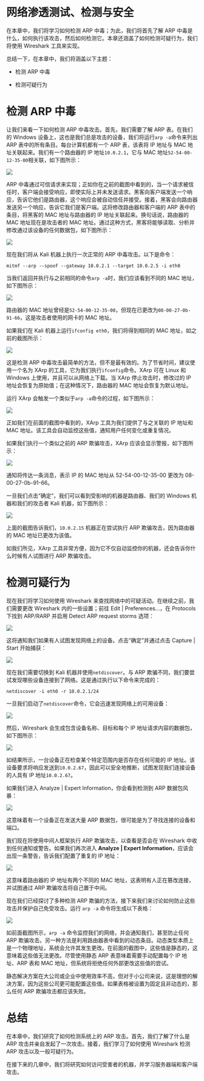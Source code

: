 # 网络渗透测试、检测与安全

在本章中，我们将学习如何检测 ARP 中毒；为此，我们将首先了解 ARP 中毒是什么，如何执行该攻击，然后如何检测它。本章还涵盖了如何检测可疑行为，我们将使用 Wireshark 工具来实现。

总结一下，在本章中，我们将涵盖以下主题：

+   检测 ARP 中毒

+   检测可疑行为

# 检测 ARP 中毒

让我们来看一下如何检测 ARP 中毒攻击。首先，我们需要了解 ARP 表。在我们的 Windows 设备上，这也是我们总是攻击的设备，我们将运行`arp -a`命令来列出 ARP 表中的所有条目。每台计算机都有一个 ARP 表，该表将 IP 地址与 MAC 地址关联起来。我们有一个路由器的 IP 地址`10.0.2.1`，它与 MAC 地址`52-54-00-12-35-00`相关联，如下图所示：

![](img/dbffd319-fd45-4439-916e-9e44905f3c21.png)

ARP 中毒通过可信请求来实现；正如你在之前的截图中看到的，当一个请求被信任时，客户端会接受响应，即使实际上并未发送请求。黑客向客户端发送一个响应，告诉它他们是路由器，这个响应会被自动信任并接受。接着，黑客会向路由器发送另一个响应，告诉它我们是客户端。这将修改路由器和客户端的 ARP 表中的条目，将黑客的 MAC 地址与路由器的 IP 地址关联起来。换句话说，路由器的 MAC 地址现在是攻击者的 MAC 地址。通过这种方式，黑客将能够读取、分析并修改通过该设备的任何数据包，如下图所示：

![](img/ea954b71-c2ad-41ac-b3e3-62f44e47a7d9.png)

现在我们将从 Kali 机器上执行一次正常的 ARP 中毒攻击。以下是命令：

```
mitmf --arp --spoof --gateway 10.0.2.1 --target 10.0.2.5 -i eth0
```

当我们返回并执行与之前相同的命令`arp -a`时，我们应该看到不同的 MAC 地址，如下图所示：

![](img/210714d0-cf0b-4e77-82e4-82e56516e2b4.png)

路由器的 MAC 地址曾经是`52-54-00-12-35-00`，但现在已更改为`08-00-27-0b-91-66`，这是攻击者使用的网卡的 MAC 地址。

如果我们在 Kali 机器上运行`ifconfig eth0`，我们将得到相同的 MAC 地址，如之前的截图所示：

![](img/77725ea2-b151-4730-9404-8d47d744290e.png)

这是检测 ARP 中毒攻击最简单的方法，但不是最有效的。为了节省时间，建议使用一个名为 XArp 的工具，它为我们执行`ifconfig`命令。XArp 可在 Linux 和 Windows 上使用，并且可以从网络上下载。当 XArp 停止攻击时，修改过的 IP 地址会恢复为原始值；在这种情况下，路由器的 MAC 地址会恢复为默认地址。

运行 XArp 会触发一个类似于`arp -a`命令的过程，如下图所示：

![](img/0a438be2-3cad-4110-9422-600a5816bb1f.png)

正如我们在前面的截图中看到的，XArp 工具为我们提供了与之关联的 IP 地址和 MAC 地址。该工具会自动监控这些值，通知用户任何变化或重复情况。

如果我们执行一个类似之前的 ARP 欺骗攻击，XArp 应该会显示警报，如下图所示：

![](img/725282de-6087-4b9f-a8fb-3f6840a84160.png)

通知将传达一条消息，表示 IP 的 MAC 地址从 52-54-00-12-35-00 更改为 08-00-27-0b-91-66。

一旦我们点击“确定”，我们可以看到受影响的机器是路由器、我们的 Windows 机器和我们的攻击者 Kali 机器，如下图所示：

![](img/a052096d-7a4a-4003-9420-ed7dc8f43914.png)

上面的截图告诉我们，`10.0.2.15` 机器正在尝试执行 ARP 欺骗攻击，因为路由器的 MAC 地址已更改为该值。

如我们所见，XArp 工具非常方便，因为它不仅自动监控你的机器，还会告诉你什么时候有人试图进行 ARP 欺骗攻击。

# 检测可疑行为

现在我们将学习如何使用 Wireshark 来查找网络中的可疑活动。在继续之前，我们需要更改 Wireshark 内的一些设置；前往 Edit | Preferences...，在 Protocols 下找到 ARP/RARP 并启用 Detect ARP request storms 选项：

![](img/fcb5f449-a00c-4c71-8364-468296abc0b0.png)

这将通知我们如果有人试图发现网络上的设备。点击“确定”并通过点击 Capture | Start 开始捕获：

![](img/a7205381-ed4d-4679-9935-bfcb6e0cf2f2.png)

现在我们需要切换到 Kali 机器并使用`netdiscover`。与 ARP 欺骗不同，我们要尝试发现哪些设备连接到了网络。这是通过执行以下命令来完成的：

```
netdiscover -i eth0 -r 10.0.2.1/24
```

一旦我们启动了`netdiscover`命令，它会迅速发现网络上的可用设备：

![](img/0b0ee1aa-8ef5-404f-aa35-92fb1121e013.png)

然后，Wireshark 会生成包含设备名称、目标和每个 IP 地址请求内容的数据包，如下图所示：

![](img/753acd29-f7c0-449b-8542-189bb0a8964e.png)

如结果所示，一台设备正在检查某个特定范围内是否存在任何可能的 IP 地址。该设备要求将响应发送到`10.0.2.67`，因此可以安全地推断，试图发现我们连接设备的人具有 IP 地址`10.0.2.67`。

如果我们进入 Analyze | Expert Information，你会看到检测到 ARP 数据包风暴：

![](img/61cd1c36-7a8b-46f7-8ce8-72329a531b60.png)

这意味着有一个设备正在发送大量 ARP 数据包，很可能是为了寻找连接的设备和端口。

我们现在将使用中间人框架执行 ARP 欺骗攻击，以查看是否会在 Wireshark 中收到任何通知或警告。如果我们再次进入 **Analyze | Expert Information**，应该会出现一条警告，告诉我们配置了重复的 IP 地址：

![](img/df6b4196-6b36-4e5d-990d-c3cf2ebbd466.png)

这意味着路由器的 IP 地址有两个不同的 MAC 地址，这表明有人正在篡改连接，并试图通过 ARP 欺骗攻击将自己置于中间。

现在我们已经探讨了多种检测 ARP 欺骗的方法，接下来我们来讨论如何防止这些攻击并保护自己免受攻击。运行 `arp -a` 命令将生成以下表格：

![](img/89414b0e-6def-44cf-9a2c-d6577c09bc4a.png)

如前面截图所示，`arp -a` 命令监控我们的网络，并会通知我们，甚至防止任何 ARP 欺骗攻击。另一种方法是利用路由器表中看到的动态条目。动态类型本质上是一个物理地址，系统会允许其发生更改。在前面的截图中，这些值是静态的，这意味着这些值无法更改。尽管使用静态 ARP 表意味着需要手动配置每个 IP 地址、ARP 表和 MAC 地址，但系统将拒绝任何外部更改这些值的尝试。

静态解决方案在大公司或企业中使用效率不高，但对于小公司来说，这是理想的解决方案，因为这些公司更可能配置这些值。如果表格被设置为固定且非动态的，那么任何 ARP 欺骗攻击都应该失败。

# 总结

在本章中，我们研究了如何检测系统上的 ARP 攻击。首先，我们了解了什么是 ARP 攻击并亲自发起了一次攻击。接着，我们学习了如何使用 Wireshark 检测 ARP 攻击以及一般可疑行为。

在接下来的几章中，我们将研究如何访问受害者的机器，并学习服务器端和客户端攻击。

